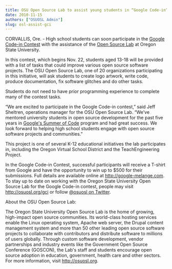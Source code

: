 ```yaml
---
title: OSU Open Source Lab to assist young students in “Google Code-in” contest
date: 2010-11-15
authors: ["OSUOSL Admin"]
slug: osl-assist-gci
---
```


CORVALLIS, Ore. - High school students can soon participate in the [Google Code-in Contest](http://code.google.com/gci)
with the assistance of the [Open Source Lab](/) at Oregon State University.

In this contest, which begins Nov. 22, students aged 13-18 will be provided with a list of tasks that could improve
various open source software projects. The OSU Open Source Lab, one of 20 organizations participating in this
initiative, will ask students to create logo artwork, write code, produce documentation, fix software glitches and do
other tasks.

Students do not need to have prior programming experience to complete many of the contest tasks.

“We are excited to participate in the Google Code-in contest,” said Jeff Sheltren, operations manager for the OSU Open
Source Lab. “We’ve mentored university students in open source development for the past five years in
[Google's Summer of Code](http://code.google.com/soc) program and had great success. We look forward to helping high
school students engage with open source software projects and communities.”

This project is one of several K-12 educational initiatives the lab participates in, including the Oregon Virtual School
District and the TeachEngineering Project.

In the Google Code-in Contest, successful participants will receive a T-shirt from Google and have the opportunity to
win up to $500 for their submissions. Full details are available online at <http://google-melange.com>. To stay up to
date on working with the Oregon State University Open Source Lab for the Google Code-in contest, people may visit
<http://osuosl.org/gci> or follow [@osuosl on Twitter](http://twitter.com/osuosl).

About the OSU Open Source Lab:

The Oregon State University Open Source Lab is the home of growing, high-impact open source communities. Its world-class
hosting services enable the Linux operating system, Apache web server, the Drupal content management system and more
than 50 other leading open source software projects to collaborate with contributors and distribute software to millions
of users globally. Through custom software development, vendor partnerships and industry events like the Government Open
Source Conference (GOSCON), the Lab's staff and students encourage open source adoption in education, government, health
care and other sectors. For more information, visit <http://osuosl.org>.
